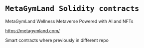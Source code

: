 # `MetaGymLand Solidity contracts`

MetaGymLand Wellness Metaverse Powered with AI and NFTs

https://metagymland.com/

Smart contracts where previously in different repo

